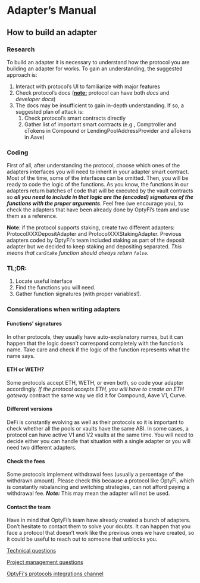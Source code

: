 # Adapter’s Manual

## How to build an adapter

### Research

To build an adapter it is necessary to understand how the protocol you are building an adapter for works. To gain an understanding, the suggested approach is:

1. Interact with protocol’s UI to familiarize with major features
2. Check protocol’s docs (**<span style="text-decoration:underline;">note:</span>** protocol can have both _docs_ and _developer docs_)
3. The docs may be insufficient to gain in-depth understanding. If so, a suggested plan of attack is:
   1. Check protocol’s smart contracts directly
   2. Gather list of important smart contracts (e.g., Comptroller and cTokens in Compound or LendingPoolAddressProvider and aTokens in Aave)

### Coding

First of all, after understanding the protocol, choose which ones of the adapters interfaces you will need to inherit in your adapter smart contract. Most of the time, some of the interfaces can be omitted. Then, you will be ready to code the logic of the functions. As you know, the functions in our adapters return batches of code that will be executed by the vault contracts so **_all you need to include in that logic are the (encoded) signatures of the functions with the proper arguments_**. Feel free (we encourage you), to check the adapters that have been already done by OptyFi’s team and use them as a reference.

**Note**: if the protocol supports staking, create two different adapters: ProtocolXXXDepositAdapter and ProtocolXXXStakingAdapter. Previous adapters coded by OptyFi's team included staking as part of the deposit adapter but we decided to keep staking and depositing separated. _This means that `canStake` function should always return `false`._

### TL;DR:

1. Locate useful interface
2. Find the functions you will need.
3. Gather function signatures (with proper variables!).

### Considerations when writing adapters

#### Functions’ signatures

In other protocols, they usually have auto-explanatory names, but it can happen that the logic doesn’t correspond completely with the function’s name. Take care and check if the logic of the function represents what the name says.

#### ETH or WETH?

Some protocols accept ETH, WETH, or even both, so code your adapter accordingly. _If the protocol accepts ETH, you will have to create an ETH gateway_ contract the same way we did it for Compound, Aave V1, Curve.

#### Different versions

DeFi is constantly evolving as well as their protocols so it is important to check whether all the pools or vaults have the same ABI. In some cases, a protocol can have active V1 and V2 vaults at the same time. You will need to decide either you can handle that situation with a single adapter or you will need two different adapters.

#### Check the fees

Some protocols implement withdrawal fees (usually a percentage of the withdrawn amount). Please check this because a protocol like OptyFi, which is constantly rebalancing and switching strategies, can not afford paying a withdrawal fee. **_Note:_** This may mean the adapter will not be used.

#### Contact the team

Have in mind that OptyFi’s team have already created a bunch of adapters. Don’t hesitate to contact them to solve your doubts. It can happen that you face a protocol that doesn’t work like the previous ones we have created, so it could be useful to reach out to someone that unblocks you.

[Technical questions](mailto:mario@opty.fi)

[Project management questions](mailto:emeka@opty.fi)

[OptyFi's protocols integrations channel](https://discord.com/channels/839603941419646990/879375531789910056)
